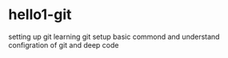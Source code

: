 # hello1-git
setting up git 
learning git setup
basic commond and
understand configration of git
and deep code

